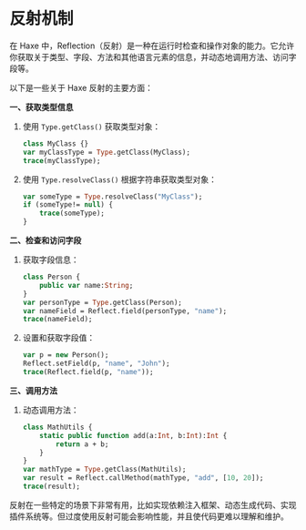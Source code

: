 # 反射机制

在 Haxe 中，Reflection（反射）是一种在运行时检查和操作对象的能力。它允许你获取关于类型、字段、方法和其他语言元素的信息，并动态地调用方法、访问字段等。

以下是一些关于 Haxe 反射的主要方面：

**一、获取类型信息**

1.  使用 `Type.getClass()` 获取类型对象：

    ```haxe
    class MyClass {}
    var myClassType = Type.getClass(MyClass);
    trace(myClassType);
    ```
2.  使用 `Type.resolveClass()` 根据字符串获取类型对象：

    ```haxe
    var someType = Type.resolveClass("MyClass");
    if (someType!= null) {
        trace(someType);
    }
    ```

**二、检查和访问字段**

1.  获取字段信息：

    ```haxe
    class Person {
        public var name:String;
    }
    var personType = Type.getClass(Person);
    var nameField = Reflect.field(personType, "name");
    trace(nameField);
    ```
2.  设置和获取字段值：

    ```haxe
    var p = new Person();
    Reflect.setField(p, "name", "John");
    trace(Reflect.field(p, "name"));
    ```

**三、调用方法**

1.  动态调用方法：

    ```haxe
    class MathUtils {
        static public function add(a:Int, b:Int):Int {
            return a + b;
        }
    }
    var mathType = Type.getClass(MathUtils);
    var result = Reflect.callMethod(mathType, "add", [10, 20]);
    trace(result);
    ```

反射在一些特定的场景下非常有用，比如实现依赖注入框架、动态生成代码、实现插件系统等。但过度使用反射可能会影响性能，并且使代码更难以理解和维护。

